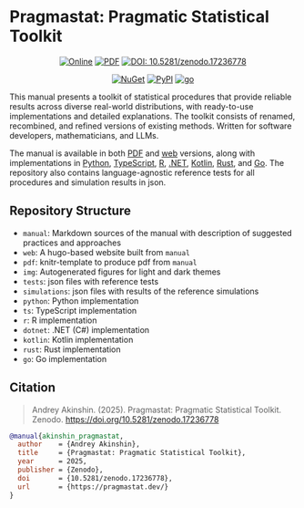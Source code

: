 # Pragmastat: Pragmatic Statistical Toolkit

<div align="center">

  [![Online](https://img.shields.io/github/v/release/AndreyAkinshin/pragmastat?label=Online)](https://pragmastat.dev)
  [![PDF](https://img.shields.io/github/v/release/AndreyAkinshin/pragmastat?label=PDF)](https://pragmastat.dev/pragmastat.pdf)
  [![DOI: 10.5281/zenodo.17236778](https://zenodo.org/badge/doi/10.5281/zenodo.17236778.svg)](https://doi.org/10.5281/zenodo.17236778)

</div>

<div align="center">

  [![NuGet](https://img.shields.io/nuget/v/Pragmastat?color=009E73)](https://www.nuget.org/packages/Pragmastat/)
  [![PyPI](https://img.shields.io/pypi/v/pragmastat?color=009E73)](https://pypi.org/project/pragmastat/)
  [![go](https://img.shields.io/github/v/release/AndreyAkinshin/pragmastat?display_name=tag&logo=go&label=go&color=009E73)](https://pkg.go.dev/github.com/AndreyAkinshin/pragmastat/go/v3)

</div>

This manual presents a toolkit of statistical procedures that
  provide reliable results across diverse real-world distributions,
  with ready-to-use implementations and detailed explanations.
The toolkit consists of renamed, recombined, and refined versions of existing methods.
Written for software developers, mathematicians, and LLMs.

The manual is available in both [PDF](https://pragmastat.dev/pragmastat.pdf) and [web](https://pragmastat.dev) versions,
  along with implementations in
  [Python](https://pragmastat.dev/#python),
  [TypeScript](https://pragmastat.dev/#ts),
  [R](https://pragmastat.dev/#r),
  [.NET](https://pragmastat.dev/#dotnet),
  [Kotlin](https://pragmastat.dev/#kotlin),
  [Rust](https://pragmastat.dev/#rust),
  and [Go](https://pragmastat.dev/#go).
The repository also contains language-agnostic reference tests for all procedures and simulation results in json.

## Repository Structure

- `manual`: Markdown sources of the manual with description of suggested practices and approaches
- `web`: A hugo-based website built from `manual`
- `pdf`: knitr-template to produce pdf from `manual`
- `img`: Autogenerated figures for light and dark themes
- `tests`: json files with reference tests
- `simulations`: json files with results of the reference simulations
- `python`: Python implementation
- `ts`: TypeScript implementation
- `r`: R implementation
- `dotnet`: .NET (C#) implementation
- `kotlin`: Kotlin implementation
- `rust`: Rust implementation
- `go`: Go implementation

## Citation

> Andrey Akinshin. (2025). Pragmastat: Pragmatic Statistical Toolkit. Zenodo. https://doi.org/10.5281/zenodo.17236778

```bib
@manual{akinshin_pragmastat,
  author    = {Andrey Akinshin},
  title     = {Pragmastat: Pragmatic Statistical Toolkit},
  year      = 2025,
  publisher = {Zenodo},
  doi       = {10.5281/zenodo.17236778},
  url       = {https://pragmastat.dev/}
}
```